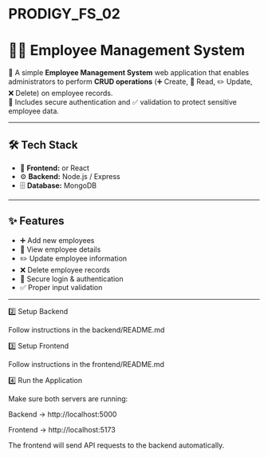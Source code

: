 # PRODIGY_FS_02
# 👨‍💼 Employee Management System  

🚀 A simple **Employee Management System** web application that enables administrators to perform **CRUD operations** (➕ Create, 📖 Read, ✏️ Update, ❌ Delete) on employee records.  
🔐 Includes secure authentication and ✅ validation to protect sensitive employee data.  

---

## 🛠️ Tech Stack  
- 🎨 **Frontend:** or React
- ⚙️ **Backend:** Node.js / Express 
- 🗄️ **Database:** MongoDB

---

## ✨ Features  
- ➕ Add new employees  
- 📖 View employee details  
- ✏️ Update employee information  
- ❌ Delete employee records  
- 🔐 Secure login & authentication  
- ✅ Proper input validation

---


2️⃣ Setup Backend

Follow instructions in the backend/README.md

3️⃣ Setup Frontend

Follow instructions in the frontend/README.md

4️⃣ Run the Application

Make sure both servers are running:

Backend → http://localhost:5000

Frontend → http://localhost:5173

The frontend will send API requests to the backend automatically.

